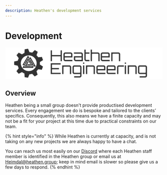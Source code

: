 ```yaml
---
description: Heathen's development services
---
```


# Development

![](<../.gitbook/assets/Heathen Engineering Banner Black.png>)

## Overview

Heathen being a small group doesn't provide productised development services. Every engagement we do is bespoke and tailored to the clients’ specifics. Consequently, this also means we have a finite capacity and may not be a fit for your project at this time due to practical constraints on our team.

{% hint style="info" %}
While Heathen is currently at capacity, and is not taking on any new projects we are always happy to have a chat.

You can reach us most easily on our [Discord](https://discord.gg/6X3xrRc) where each Heathen staff member is identified in the Heathen group or email us at [Heimdal@heathen.group](mailto://Heimdal@heathen.group); keep in mind email is slower so please give us a few days to respond.
{% endhint %}
